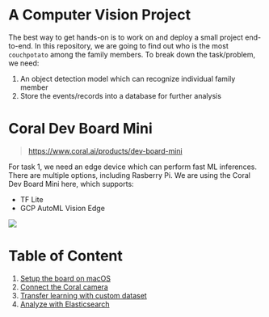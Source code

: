 # A Computer Vision Project
The best way to get hands-on is to work on and deploy a small project end-to-end. In this repository, we are going to find out who is the most `couchpotato` among the family members. To break down the task/problem, we need:
1. An object detection model which can recognize individual family member
2. Store the events/records into a database for further analysis

# Coral Dev Board Mini
> https://www.coral.ai/products/dev-board-mini

For task 1, we need an edge device which can perform fast ML inferences. There are multiple options, including Rasberry Pi. We are using the Coral Dev Board Mini here, which supports:

* TF Lite
* GCP AutoML Vision Edge

<img src="https://lh3.googleusercontent.com/de13WbQfoPiZcW_LZ9amfTTw3sIExVAk19BYsXIt9GLNWADq9EWUpkE8RTA5wiEIthLc3cUM0jsTpiafYG0Gu7-sDWZN5ZzdPBaeyg=w2000-rw">

# Table of Content
1. [Setup the board on macOS](01_setup.md)
2. [Connect the Coral camera](02_camera.md)
3. [Transfer learning with custom dataset](03_transfer_learning.md)
4. [Analyze with Elasticsearch](04_analyse_elasticsearch.md)